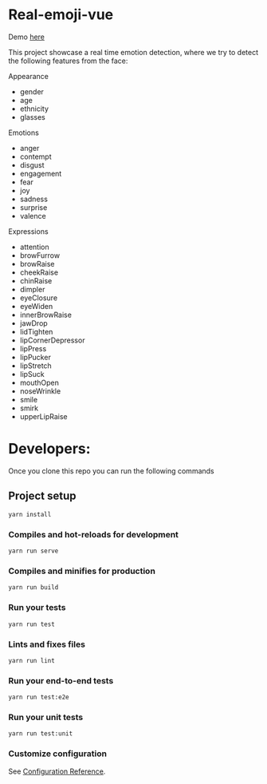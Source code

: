 # Real-emoji-vue

Demo [here](https://vue-affdex-emotion.firebaseapp.com)

This project showcase a real time emotion detection, where we try to detect the following features from the face:

Appearance

- gender
- age
- ethnicity
- glasses

Emotions

- anger
- contempt
- disgust
- engagement
- fear
- joy
- sadness
- surprise
- valence

Expressions

- attention
- browFurrow
- browRaise
- cheekRaise
- chinRaise
- dimpler
- eyeClosure
- eyeWiden
- innerBrowRaise
- jawDrop
- lidTighten
- lipCornerDepressor
- lipPress
- lipPucker
- lipStretch
- lipSuck
- mouthOpen
- noseWrinkle
- smile
- smirk
- upperLipRaise

# Developers:

Once you clone this repo you can run the following commands

## Project setup

```
yarn install
```

### Compiles and hot-reloads for development

```
yarn run serve
```

### Compiles and minifies for production

```
yarn run build
```

### Run your tests

```
yarn run test
```

### Lints and fixes files

```
yarn run lint
```

### Run your end-to-end tests

```
yarn run test:e2e
```

### Run your unit tests

```
yarn run test:unit
```

### Customize configuration

See [Configuration Reference](https://cli.vuejs.org/config/).
